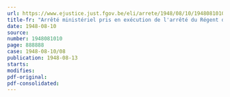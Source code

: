 ```yaml
---
url: https://www.ejustice.just.fgov.be/eli/arrete/1948/08/10/1948081010/justel
title-fr: "Arrêté ministériel pris en exécution de l'arrêté du Régent du 2 août 1948"
date: 1948-08-10
source:
number: 1948081010
page: 888888
case: 1948-08-10/08
publication: 1948-08-13
starts:
modifies:
pdf-original:
pdf-consolidated:
---
```


